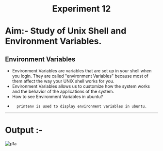 <h1 align="center" style="margin-top: 0px;"> Experiment 12 </h1> 

#   Aim:-   Study of Unix Shell and Environment Variables.

##   Environment Variables
-	Environment Variables are variables that are set up in your shell when you login. They are called "environment Variables" because most of them affect the way your UNIX shell works for you.
-	Environment Variables allows us to customize how the system works and the behavior of the applications of the system.
-	How to see Environment Variables in ubuntu?
-   	printenv is used to display environment variables in ubuntu.

<hr />

#   Output :- 


![p1a](https://hiren14.github.io/OS_050/output/exp12.png)
